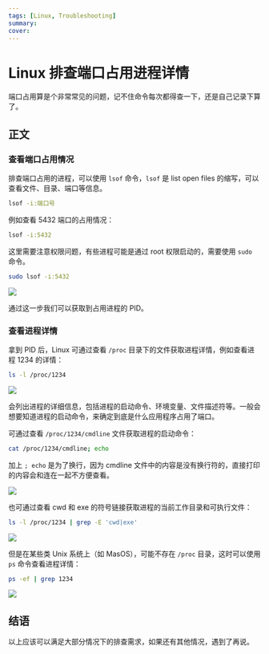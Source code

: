 ```yaml
---
tags: [Linux, Troubleshooting]
summary:
cover:
---
```


# Linux 排查端口占用进程详情

端口占用算是个非常常见的问题，记不住命令每次都得查一下，还是自己记录下算了。

## 正文

### 查看端口占用情况

排查端口占用的进程，可以使用 `lsof` 命令，`lsof` 是 list open files 的缩写，可以查看文件、目录、端口等信息。

```bash
lsof -i:端口号
```

例如查看 5432 端口的占用情况：

```bash
lsof -i:5432
```

这里需要注意权限问题，有些进程可能是通过 root 权限启动的，需要使用 `sudo` 命令。

```bash
sudo lsof -i:5432
```

![](https://stg.heyfe.org/images/blog-linux-who-occupy-port-1740195515536.png)

通过这一步我们可以获取到占用进程的 PID。

### 查看进程详情

拿到 PID 后，Linux 可通过查看 `/proc` 目录下的文件获取进程详情，例如查看进程 1234 的详情：

```bash
ls -l /proc/1234
```

![](https://stg.heyfe.org/images/blog-linux-who-occupy-port-1740195575770.png)

会列出进程的详细信息，包括进程的启动命令、环境变量、文件描述符等。一般会想要知道进程的启动命令，来确定到底是什么应用程序占用了端口。

可通过查看 `/proc/1234/cmdline` 文件获取进程的启动命令：

```bash
cat /proc/1234/cmdline; echo
```

加上 `; echo` 是为了换行，因为 cmdline 文件中的内容是没有换行符的，直接打印的内容会和连在一起不方便查看。

![](https://stg.heyfe.org/images/blog-linux-who-occupy-port-1740196002918.png)

也可通过查看 cwd 和 exe 的符号链接获取进程的当前工作目录和可执行文件：

```bash
ls -l /proc/1234 | grep -E 'cwd|exe'
```

![](https://stg.heyfe.org/images/blog-linux-who-occupy-port-1740196050770.png)

但是在某些类 Unix 系统上（如 MasOS），可能不存在 `/proc` 目录，这时可以使用 `ps` 命令查看进程详情：

```bash
ps -ef | grep 1234
```

![](https://stg.heyfe.org/images/blog-linux-who-occupy-port-1740196164850.png)

## 结语

以上应该可以满足大部分情况下的排查需求，如果还有其他情况，遇到了再说。
